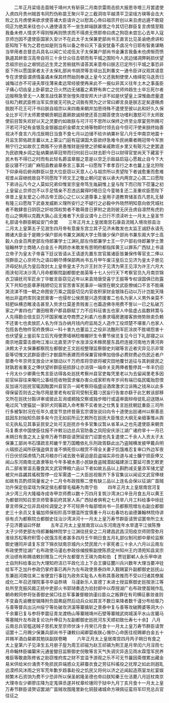 <!-- { "loadSidebar": true } -->
　　二年正月梁瑶击苗贼于靖州大有斩获二月南京雷雨击损大报恩寺塔三月罢遣使入虏四月贵州贼首韦同烈伪称苗王聚兴平之三截洞攻平越清平卫梁瑶方瑛等会击大败之五月虏使来欲求使荅诸大臣请许之以慰其心帝曰祖宗开创以来丑虏远遁不敢窥伺正为绝其来往也小人通使语言不一坐生衅端朕甚恨之今其切已群臣复言虏情至黠我备未修人情求不得则惭再则愤求而不得虏无愤耶帝曰虏之狗窃未尝忘心去年入寇京师岂因不遣使臣国家久安计不在此太子太保兼吏部尚书王直言比见圣谕绝虏讲和臣知陛下有为之君也如是则当有以备之帝曰天下虽安犹备不虞况今日耶有智勇谋略当举用者总督总兵具名以闻亡论戎伍太子太保兼户部尚书金濂言我备未也虏惭而愤孰遏其衅昔汉高帝自将三十余廿众往击顿而有平城之围矧今人民边储凋弊耗损伏望念祖宗创业之艰悯远近生灵之苦俯就所请荅其来意帝曰朕志已定所引平城之事恐非臣下所以愿国家者太子太保礼部尚书胡濙等言续出瓦刺番文一通令臣详议观其语意专在求使臣谓虏情虽谲未保其终然始则奉送上皇今又还我制使使人络绎驼马迭贡归诚悔过亦不可诬夫厚往薄来柔远常经彼使再来此不一报似非其义往年土木之事虽臣子痛心切齿皇上卧薪尝之日火然边无储蓄之素野有奔亡之忧师帅趋生士卒忘死尔者边报稍急曾无一人敢言战伐甚至张惶失措安邦大计谅不如是伏望皇上深惟曲虑量遣往和乃敕武臣修治军实庶彼无可执之词我有预为之计常曰卿言良是朕志定矣遂赐虏脱脱不花王可汗书曰朕自祖宗以来四裔来朝并加恩待殊不遣使至彼以此和好久久保全比岁可汗太师累使朝贡朝廷嘉厥款诚频使还荅岂期荅使贪功嗜利激怒可汗太师致使前目暂失欢好以天之灵要约如故朕与可汗可不思所以保终之终至业厚宴劳所赐可汗若可汗妃有金银及金银器皿织金蟒龙文绮等物即付领去自今但可汗使来朕终始善视决不食言六月戊辰朔日当食不食七月以边储不给许纳粟补官八月壬申南京地震十月监生郭佑疏言曩以太上蒙尘门庭有寇谋国大臣欲纾急难令民纳粟者赐冠带今军旅稍宁行之如故农工商贩不分贤愚惟财是授使之骄穉亲戚欺诳乡里又有赃污之吏罢退为民欲掩乡闾之耻纳粟纳草冠带而归何前日以财去职今日以财得官堂尚天下藏富于民木有不得已之时而有此轻名爵滥章服之意是以空乏示敌益启寇心愿裁止自今下大臣议寝不行湖广麻阳县教谕章泰言三事其一曰愿陛下孝孝百行之本也曩上皇北狩陛下仰承母后俯询群臣以登大位臣窃以天意人心与祖宗所以责望陛下者诚愈重而愈难视昔从容继统故自不同愿陛下师文王之敬止朝问定省以承大内两宫之心其二曰愿陛下弟诗云凡今之人莫如兄弟仰惟宣宗皇帝笃生胤嗣惟上皇与陛下而已陛下莅藩之初上皇留止京师岂不以手足情亲不忍违远冀得时晤日见今銮辂复还二圣重欢臣愿陛下体昔上皇友爱之心师古帝王因心之仁以父道尊事上皇用子道教育储圣百凡恩礼无替有隆三曰愿陛下武奋发威断义理所安行之不疑行之必毅中外晓然明知意向依凭城社者不敢肆昔日阴窃之奸啖饵权势者不敢萌昔日萝附之诡则彼无厌丑虏自凛然有虎豹在山之惧用以克戡大孰心且无难者下大臣议谓今上已行不须渎听士一月太上皇圣节礼部请令群臣朝延安门命罢 
　　三年正月太上皇居南宫石康县流贼入境攻掠县治二月太上皇第五子见澍生四月帝有意废东宫立其子见济未敢发也太监王诚舒永请先赐诸大臣金于是赐少保户部尚书兼文渊阁大学士陈循少保户部尚书兼东阁大学士高榖人白金百两吏部左侍郎兼学士江渊礼部左侍郎兼学士王一宁户部右侍郎兼学士萧镃翰林学士商辂人白金五十两顾亦未敢发有思明府都指挥黄王以罪系广西狱上书请立帝子为皇太子帝喜下廷议皆请从王请遂先置东宫官属诸臣皆兼保传等官支二俸以悦群臣之心京师为之语曰朝尽傅保部两尚书五月甲午废汪皇后立见济为皇太子册见济母妃杭氏为皇后改封太上皇帝皇太子为沂王封次子见清为荣王见淳为许王六月大雨浃旬河决沙湾八月命都察院副都御史凿英等十七人分行天下考察官员九月南京锦衣卫镇抚司军匠余丁华敏言臣窃见近年以来袁琦唐受喜宁王振等专权误国俱已败露天下共知也臣章茅贱陋切见言官苦害军民事非一端恨在朝文武臣僚缄口不言不胜痛哭流涕不惜一朝之命图安万乘之国臣切见内官收积家财金银珠石动以万计岂能天降地出非盗府库则浚民膏害一也侵牟公侯房屋兴造劳援害二也名为家人义男外亲莫不轻肥纵横恣睢凌击甚至入赀求仕莫差贵贱害三也葢造佛寺用费不訾以一已之私破万家之产害四也广置田租寄户郡县繇赋丁力不应科征害五也家人中盐虚占盐数转鬻与人先得勘合倍支巨万坏国家榷法夺商贾之利砉六也奏求塌房邀接客旅倚势赊卖负赖不还害七也卖放匠人名为伴当办纳月钱内府监局乏人造作工役烦楚不堪害八也家人包揽各色物件官府畏惧以一科十害九也董监工之役非法酷刑军匠涂炭不胜嗟怨害十也伏望皇上鉴前车立后宄母使萧墙祸稔帷幄奸生令曹节侯览复见今日下礼部寝之以南京地震雷击兽吻江淮以北直至济宁水涨渰没禾稼房屋东昌府连接河南地方黄河奔决敕太子太保兼都察院左都御史王文廵视整理监察御史刘琚等言近者灾异见示非常臣等切惟文武群臣德行才猷靡所表建而师保兼官禄俸加倍侈必费财费必伤民近者户部奏今年京师支放会计米银动以千万府库将空欲将被灾田地覆廿追征与其剥疲民之财孰若省重支之俸伏望听群臣挹损辞让亦消弭一端命关支两俸者蹔停其一年丰仍旧十月太仆少卿黄仕隽言臣访得各处廵抚考察州县官吏每凭里老以为去留闻里老多因前官纵容往来嘱托公事经揽收物营求催办害众成家积有年岁间有端已临民辄贻怨恨反加诬污廵抚官辄因黜罢州县官员一闻考察将临盛设酒席激求泣诉贿之钱帛以此多得保留否则去之殆尽用是里老有权官司受制无籍刁民妄行告害亦繇于此乞敕该部移文所在廵抚分豁详审或彼此互询或稠独交察或独步暗行或遥审面辩毋徒耴迎送随从电过风飞使猫鼠一家奸犬同窖疏入命考察不实者坐之仕隽复言廵抚朝廷重臣三司所行多被掣肘况在任年久或变节怠终昔唐玄宗谓张说曰向令十道使出廵诸州以察善恶兹因东封始知负朕多矣今岂无如前所云乞敕所在廵抚大臣惟总大纲无亲细事惟从舆论无执私见其事妥民安之处可无廵抚亦令多官集议暂从省革从之也先遣使臣来朝贡马复奏求中国使臣往报不许敕沿边总兵官防备之凤阳安庆浙江湖广诸府旱十一月已未朔日有食之太上皇帝万寿节群臣请贺延安门诏罢也先复遣使二千余人入贡太子太保兼工部尚书石璞疏言邦畿千里万国瞻依礼乐刑政胥繇此出乃盗贼横发披甲戴兵明火刼掠近闻所获强盗俱言谁不惧死但以粮赏不得全关妻子饥饿难忍复审口外边军夜行日伏侦探虏情乃其月粮亦行减去致令窘迫是启盗端实非俭道与减士饟宁损臣俸又闻山东河南南北直隶等处今年多被水患小民缺食盗贼潜起福建浙江蔓延可畏乞敕吏兵二部省冒滥去蚕食其文武官俸粮六品以下者如故五品以上斟酌减支量添军储尤望被灾州县蠲其徭税暂停一应军需遣一二大臣廵视赈齐下多官集议以闻诏文武官俸禄如故有员酌烦简量省之十二月令布政按察二使有缺三品以上连名会保以征湖广苗贼功升保定伯梁瑶为保定侯右都督毛福寿为南宁伯 
　　四年正月太上皇居南宫河复决少湾三月大隆福寺成寺甲京师费以数十万四月复筑沙湾决口辛丑月食五月以黄王为都督同知召至京师管事前府其家人系广西狱者俱宥之七月旱八月工科给事中徐廷章言师保之位非具经纶调燮之才不可轻畀今每部增尚书一员都察院增左右副佥都御史三十余员又复徧加师保衔阶高华猥滥所宜慎重十月以右春坊右谕德兼翰林院侍讲徐有贞为都察院佥都御史往治沙湾决河十一月太上皇万寿节群臣请贺诏罢帝所立太子见济薨谥曰怀献 
　　五年正月太上皇居南宫以山东河南连年水旱遣平江侯陈豫太子少师吏部左侍郎兼翰林院学士江渊往抚安之二月建昌武昌汉阳疫京师阴雪弥月淮徐苏松等府积雪小民饿冻死者甚多四月壬午朔日食五月礼部仪制司郎中章纶监察御史锺同并请复东宫下锦衣狱南京城内火焚民居六十家死者三十余人六月以云南左布政使贾铨湖广右布政使马谨右参政徐俌按察副使陈质定州知州王灼清苑知县吴宗庆治绩有称赐诰敕封赠及二代升左都督方王瑛为南和伯 【 贾铨鄞郸人永乐甲申进士自刑科给事出为大理知府洁已平政化洽上下会王骥征麓川兵兴数年大理当要冲铨给军不乏加升参政仍掌府事已再升为左布政使景泰四年入觐赐宴升副都御史廵抚山东兼廵河南往来二省便宜行事铨为政务实耻名人有称其善政推而不受以归诸其僚属成化二年召还理院事寻卒谥恭靖　马谨新乐人宣德丁未进士授监察御史廵按浙江等处所至克振风裁正统中吏部火书郭琎奏选为验封郎中以荐授湖广右布政使苗贼作乱朝命敕同参将张善御史侯□往总军事兼督粮饷谨曰苗众之叛罪在有司横征暴敛谁则不变盍先谕檄安辑降附负固弗庭然后动兵众如其言不数日来降者数千谨分布给赈乃与善等督兵出沅州绥宁等处破攻洪溪等寨擒斩之景泰中复与善等攻破腾婆等洞大小千余寨已复与参将李震征青龙渡杨山等寨贼靖州石壁等寨贼武岗城溪平水山言臈马等塞贼升左布政复论功升俸召为左副都御史廵抚河东天顺初致仕寿七十余】 八月云南总兵官槛送贼子思机发至京师伏诛十月癸已月食十一月太上皇万寿节群臣请贺诏罢十二月赐少保兼兵部尚书于谦敕曰闻卿婴疾朕心愓尔心命医往视赐卿白金五十并赐羊酒白粲卿其勉扶副朕卷睠 
　　六年正月太上皇居南宫四月丙子朔日有食之太上皇第六子见泽生五月册子垕为周王祁镃为赵王祁镐为荆王是月旱闰六月淫雨七月命翰林臣编纂宋元通鉴矕目监察御史倪敬等言天气失调灾异迭见雨水霖霪军民养难臣等敢直陈修省之助窃惟府库之财不宜滥予游观之乐不可无节曩因斋僧累出藏金易米供给米价涌贵不免损民异端惑众无耕蚕衣食之劳征科徭役之扰厚之如此则遐耴远漠栉风沐雨之穷军荒年歉岁趋事赴役之饥民又将何以济之近闻起造燕室龙舡宴娱频繁木石资饷为费不少恐非所以保圣躬隆圣德也帝曰朕知秦王仕洁薨八月廷杖南京大理寺左少卿廖庄降为定羗驿丞遂并杖章纶锺同于狱中九月丁亥月食十一月太上皇万寿节群臣请贺诏罢湖广苗贼攻围隆里新化铜鼓诸城命方瑛佩征蛮将军印充总兵官往征之 
